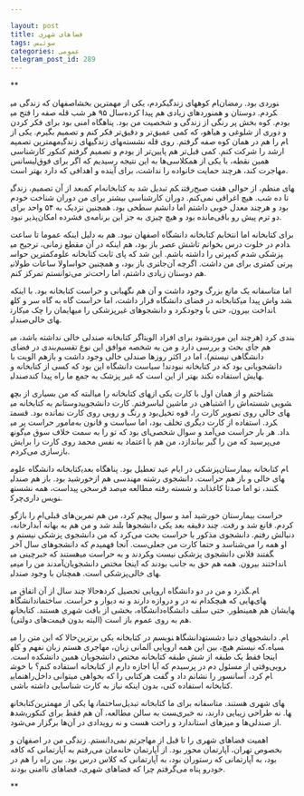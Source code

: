 ```yaml
---

layout: post
title: فضاهای شهری
tags: سوئیس
categories: عمومی
telegram_post_id: 289
---
```


**

اصفهان که زندگی می‎کردم، یکی از مهمترین بخش‎های زندگی‎ام کوه‎نوردی بود. رمضان سال ۹۵ هر شب قله صفه را فتح می‎کردم. دوستان و همنوردهای زیادی هم پیدا کرده بودم. کوه بخش پر رنگی از زندگی و شخصیت من بود. پناهگاه امنی بود برای فکر کردن و دوری از شلوغی و هیاهو، که کمی عمیق‌تر و دقیق‌تر فکر کنم و تصمیم بگیرم. یکی از مهمترین تصمیم‎های زندگی‎های زندگی‎ام را هم در همان کوه صفه گرفتم. روی قله نشسته بودم و تصمیم گرفتم کنکور کارشناسی‎ ارشد را شرکت کنم. کمی قبل‌تر هم پایین‌تر از همین نقطه، با یکی از همکلاسی‌ها به این نتیجه رسیدیم که اگر برای فوق‌لیسانس مهاجرت کند، هرچند حمایت خانواده را نداشت، برای آینده و اهدافی که دارد بهتر است.

بعد از آن تصمیم، زندگی‎ام کم‎کم تبدیل شد به کتابخانه‎ رفتن‎های منظم، از حوالی هفت صبح تا ده شب. هیچ اغراقی نمی‌کنم. دوران کارشناسی بیشتر برای من دوران شناخت خودم بود و هرچند معدل خوبی داشتم اما دانشم سطحی بود. همچنین نزدیک به ۵۴ واحد برای دو ترم پیش رو باقی‌مانده بود و هیچ‌ چیزی به جز این برنامه‌ی فشرده امکان‌پذیر نبود.

برای کتابخانه اما انتخابم کتابخانه دانشگاه اصفهان نبود. هم به دلیل اینکه عموما تا ساعت شش عصر باز بود، هم اینکه در آن مقطع زمانی، ترجیح می‎دادم در خلوت درس بخوانم تا کمترین حواس‎پرتی را داشته باشم. این شد که پای ثابت کتابخانه علوم‎پزشکی شدم که اولا ساعات طولانی‎تری باز بود، و همچنین حواس‎پرتی کمتری برای من داشت. اگرچه آن‌جا هم دوستان زیادی داشتم، اما راحت‌تر می‌توانستم تمرکز کنم.

اما متاسفانه یک مانع بزرگ وجود داشت و آن هم نگهبانی و حراست کتابخانه بود. با اینکه کتابخانه در فضای دانشگاه قرار داشت، اما حراست گاه به گاه سر و کله‎اش پیدا می‎شد و کارت‎هایمان را چک می‎کرد و دانشجوهای غیرپزشکی را می‎انداخت بیرون، حتی با وجود صندلی‎های خالی.

اگر کتابخانه صندلی خالی نداشته باشد، می‎شود برای افراد الویت‎بندی کرد (هرچند این مورد هم جای بحث و بررسی دارد و من به شخصه موافق این نوع تقسیم‌بندی در فضای دانشگاهی نیستم)، اما در اکثر روزها صندلی خالی وجود داشت و بازهم الویت با دانشجویانی بود که در کتابخانه نبودند! سیاست دانشگاه این بود که کسی از کتابخانه و صندلی‎هایش استفاده نکند بهتر از این است که غیر پزشک به جمع ما راه پیدا کند.

البته که من بسیاری از بچه‎های کتابخانه را می‎شناختم و از همان اول با کارت یکی از دوستانم به کتابخانه می‎رفتم. کارت دانشجویی‎اش را اشتباهی در ماشین لباس‎شویی شسته بود و رنگ و رویی روی کارت نمانده بود. قسمت‎های خالی روی تصویر کارت را، قوه تخیل مامور حراست پر می‎کرد. استفاده از کارت دیگری تخلف بود، اما سیاست و قانون به گونه‎ای بود که تو را به سمت خلاف سوق می‎داد. هر بار حراست می‌آمد و سوال شخصی می‌پرسید که من را گیر بیاندازد، من هم با اعتماد به نفس محمد روی کارت را برایش بازسازی می‌کردم.

کتابخانه دانشگاه علوم‎پزشکی در ایام عید تعطیل بود. پناهگاه بعدی‎ام کتابخانه بیمارستان خورشید بود. باز هم صندلی‎های خالی و باز هم حراست. دانشجوی رشته مهندسی هم از صد فرسخی پیداست، همه نشسته‎اند و شسته رفته مطالعه می‎کنند، تو اما صدتا کاغذ چرک‎نویس داری.

حراست بیمارستان خورشید آمد و سوال پیچم کرد، من هم تمرین‌های قبلی‌ام را بازگو کردم. قانع شد و رفت. چند دقیقه بعد یکی دانشجوها بلند شد و من هم به بهانه آبدارخانه، دنبالش رفتم. دانشجوی مذکور با حراست بحث می‌کرد که من دانشجوی پزشکی نیستم و او همه را می‌شناسد و حتما کارت من جعلی‌ست. آنجا فهمیدم که دانشجوهای سال آخر هستند که خبرچینی می‎کردند و به حراست می‎گفتند فلانی دانشجوی پزشکی نیست و می‎آمدند من را می‎انداختند بیرون. همه هم حق به جانب بودند که اینجا مختص دانشجویان پزشکی است. همچنان با وجود صندلی‎های خالی.

حالا چند سال از آن اتفاق می‎گذرد و من در دو دانشگاه اروپایی تحصیل کرده‎ام. دانشگاه‎هایی که هیچکدام نه در و دروازه دارند و نه دیوار و حراست. ساختمان‎های دانشگاه، بخشی از بافت شهری هستند. کتابخانه‎هایشان هم همینطور. حتی سلف دانشگاه هم به روی عموم باز است (البته بدون قیمت‌های دولتی).

حالا که این متن را می‎نویسم در کتابخانه یکی برترین‎ دانشگاه‎های دنیا دشسته‎ام. دانشجو که نیستم هیچ، بین این همه اروپایی آلمانی زبان، مهاجری هستم زبان نفهم و کله‎سیاه. اینجا فقط یک طبقه از شش طبقه کتابخانه مختص دانشجویان همین دانشکده است. وقتی از مسئول دم در پرسیدم که آیا اجازه دارم از کتابخانه استفاده کنم؟ با خوش‎رویی راهنمایی‎ام کرد، آسانسور را نشانم داد و گفت هرکتابی را که بخواهی میتوانی داخل کتابخانه استفاده کنی، بدون اینکه نیاز به کارت شناسایی داشته باشی.

کتابخانه‎ها یکی از مهمترین‎ ساختمان‎های شهری هستند. متاسفانه برای ما کتابخانه تبدیل شده‎ست به سالن مطالعه، آن هم فقط برای کنکوری‎ها. نه طراحی زیبایی دارند، نه خبری از صندلی‌ها و میزهای استاندارد و راحت هست و نه رویدادی در آن‌ها برگزار می‌شود.

اهمیت فضاهای شهری را تا قبل از مهاجرتم نمی‌دانستم. زندگی من در اصفهان و بخصوص تهران، آپارتمان محور بود. از آپارتمان خانه‌مان می‌رفتم به آپارتمانی که کافه بود، به آپارتمانی که رستوران بود، به آپارتمانی که کلاس درس بود. بین راه را هم در خودرو پناه می‌گرفتم چرا که فضاهای شهری، فضاهای نا‌امنی بودند.

**

